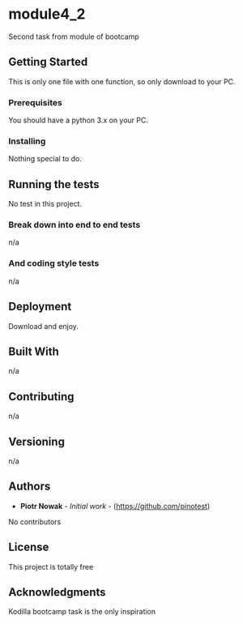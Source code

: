 # module4_2
Second task from module of bootcamp

## Getting Started
This is only one file with one function, so only download to your PC.

### Prerequisites
You should have a python 3.x on your PC.
### Installing
Nothing special to do.
## Running the tests
No test in this project.
### Break down into end to end tests
n/a

### And coding style tests
n/a

## Deployment
Download and enjoy.
## Built With
n/a

## Contributing
n/a
## Versioning
n/a
## Authors

* **Piotr Nowak** - *Initial work* - (https://github.com/pinotest)

No contributors
## License

This project is totally free

## Acknowledgments
Kodilla bootcamp task is the only inspiration
